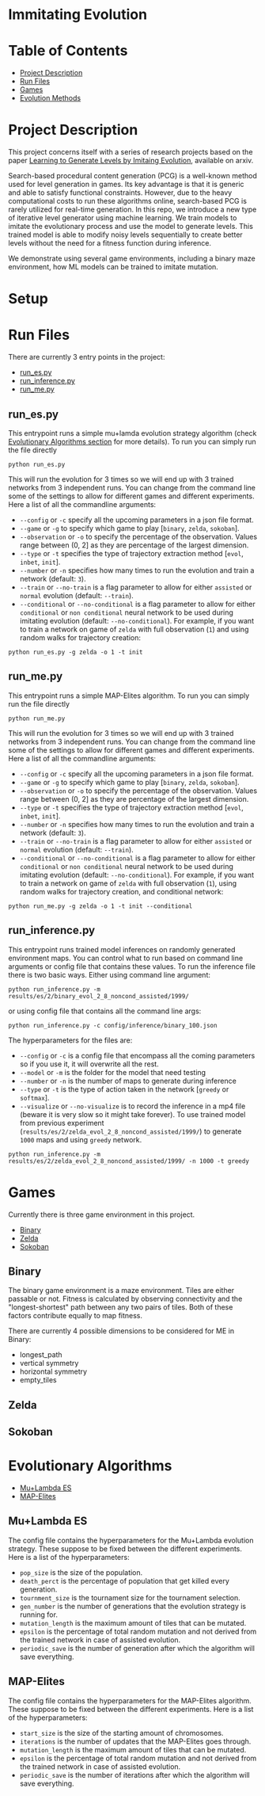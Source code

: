 # Immitating Evolution

# Table of Contents
- [Project Description](#project-description)
- [Run Files](#run-files)
- [Games](#games)
- [Evolution Methods](#evolutionary-algorithms)


# Project Description
This project concerns itself with a series of research projects based on the paper [Learning to Generate Levels by Imitaing Evolution](https://arxiv.org/pdf/2206.05497.pdf), available on arxiv.

Search-based procedural content generation (PCG) is a well-known method used for level generation in games. Its key advantage is that it is generic and able to satisfy functional constraints. However, due to the heavy computational costs to run these algorithms online, search-based PCG is rarely utilized for real-time generation. In this repo, we introduce a new type of iterative level generator using machine learning. We train models to imitate the evolutionary process and use the model to generate levels. This trained model is able to modify noisy levels sequentially to create better levels without the need for a fitness function during inference.

We demonstrate using several game environments, including a binary maze environment, how ML models can be trained to imitate mutation.

# Setup

# Run Files
There are currently 3 entry points in the project:
- [run_es.py](#run_espy)
- [run_inference.py](#run_inferencepy)
- [run_me.py](#run_mepy)

## run_es.py
This entrypoint runs a simple mu+lamda evolution strategy algorithm (check [Evolutionary Algorithms section](#evolutionary-algorithms) for more details). To run you can simply run the file directly
```
python run_es.py
```
This will run the evolution for 3 times so we will end up with 3 trained networks from 3 independent runs. You can change from the command line some of the settings to allow for different games and different experiments. Here a list of all the commandline arguments:
- `--config` or `-c` specify all the upcoming parameters in a json file format.
- `--game` or `-g` to specify which game to play [`binary`, `zelda`, `sokoban`].
- `--observation` or `-o` to specify the percentage of the observation. Values range between (0, 2] as they are percentage of the largest dimension.
- `--type` or `-t` specifies the type of trajectory extraction method [`evol`, `inbet`, `init`].
- `--number` or `-n` specifies how many times to run the evolution and train a network (default: `3`).
- `--train` or `--no-train` is a flag parameter to allow for either `assisted` or `normal` evolution (default: `--train`).
- `--conditional` or `--no-conditional` is a flag parameter to allow for either `conditional` or `non conditional` neural network to be used during imitating evolution (default: `--no-conditional`).
For example, if you want to train a network on game of `zelda` with full observation (`1`) and using random walks for trajectory creation:
```
python run_es.py -g zelda -o 1 -t init
```

## run_me.py
This entrypoint runs a simple MAP-Elites algorithm. To run you can simply run the file directly
```
python run_me.py
```
This will run the evolution for 3 times so we will end up with 3 trained networks from 3 independent runs. You can change from the command line some of the settings to allow for different games and different experiments. Here a list of all the commandline arguments:
- `--config` or `-c` specify all the upcoming parameters in a json file format.
- `--game` or `-g` to specify which game to play [`binary`, `zelda`, `sokoban`].
- `--observation` or `-o` to specify the percentage of the observation. Values range between (0, 2] as they are percentage of the largest dimension.
- `--type` or `-t` specifies the type of trajectory extraction method [`evol`, `inbet`, `init`].
- `--number` or `-n` specifies how many times to run the evolution and train a network (default: `3`).
- `--train` or `--no-train` is a flag parameter to allow for either `assisted` or `normal` evolution (default: `--train`).
- `--conditional` or `--no-conditional` is a flag parameter to allow for either `conditional` or `non conditional` neural network to be used during imitating evolution (default: `--no-conditional`).
For example, if you want to train a network on game of `zelda` with full observation (`1`), using random walks for trajectory creation, and conditional network:
```
python run_me.py -g zelda -o 1 -t init --conditional
```

## run_inference.py
This entrypoint runs trained model inferences on randomly generated environment maps. You can control what to run based on command line arguments or config file that contains these values. To run the inference file there is two basic ways. Either using command line argument:
```
python run_inference.py -m results/es/2/binary_evol_2_8_noncond_assisted/1999/
```
or using config file that contains all the command line args:
```
python run_inference.py -c config/inference/binary_100.json
```
The hyperparameters for the files are:
- `--config` or `-c` is a config file that encompass all the coming parameters so if you use it, it will overwrite all the rest.
- `--model` or `-m` is the folder for the model that need testing
- `--number` or `-n` is the number of maps to generate during inference
- `--type` or `-t` is the type of action taken in the network [`greedy` or `softmax`].
- `--visualize` or `--no-visualize` is to record the inference in a mp4 file (beware it is very slow so it might take forever).
To use trained model from previous experiment (`results/es/2/zelda_evol_2_8_noncond_assisted/1999/`) to generate `1000` maps and using `greedy` network.
```
python run_inference.py -m results/es/2/zelda_evol_2_8_noncond_assisted/1999/ -n 1000 -t greedy
```

# Games
Currently there is three game environment in this project.
- [Binary](#binary)
- [Zelda](#zelda)
- [Sokoban](#sokoban)

## Binary
The binary game environment is a maze environment. Tiles are either passable or not. Fitness is calculated by observing connectivity and the "longest-shortest" path between any two pairs of tiles. Both of these factors contribute equally to map fitness.

There are currently 4 possible dimensions to be considered for ME in Binary:
- longest_path
- vertical symmetry
- horizontal symmetry
- empty_tiles

## Zelda

## Sokoban

# Evolutionary Algorithms

- [Mu+Lambda ES](#mulambda-es)
- [MAP-Elites](#map-elites)

## Mu+Lambda ES

The config file contains the hyperparameters for the Mu+Lambda evolution strategy. These suppose to be fixed between the different experiments. Here is a list of the hyperparameters:
- `pop_size` is the size of the population.
- `death_perct` is the percentage of population that get killed every generation.
- `tournment_size` is the tournament size for the tournament selection.
- `gen_number` is the number of generations that the evolution strategy is running for.
- `mutation_length` is the maximum amount of tiles that can be mutated.
- `epsilon` is the percentage of total random mutation and not derived from the trained network in case of assisted evolution.
- `periodic_save` is the number of generation after which the algorithm will save everything.

## MAP-Elites

The config file contains the hyperparameters for the MAP-Elites algorithm. These suppose to be fixed between the different experiments. Here is a list of the hyperparameters:
- `start_size` is the size of the starting amount of chromosomes.
- `iterations` is the number of updates that the MAP-Elites goes through.
- `mutation_length` is the maximum amount of tiles that can be mutated.
- `epsilon` is the percentage of total random mutation and not derived from the trained network in case of assisted evolution.
- `periodic_save` is the number of iterations after which the algorithm will save everything.
